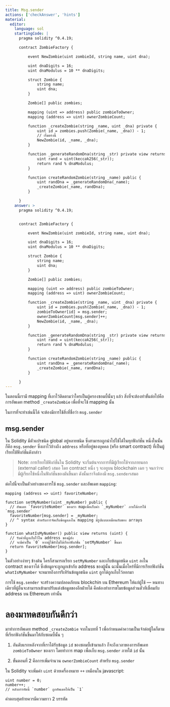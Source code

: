 ```yaml
---
title: Msg.sender
actions: ['checkAnswer', 'hints']
material:
  editor:
    language: sol
    startingCode: |
      pragma solidity ^0.4.19;

      contract ZombieFactory {

          event NewZombie(uint zombieId, string name, uint dna);

          uint dnaDigits = 16;
          uint dnaModulus = 10 ** dnaDigits;

          struct Zombie {
              string name;
              uint dna;
          }

          Zombie[] public zombies;

          mapping (uint => address) public zombieToOwner;
          mapping (address => uint) ownerZombieCount;

          function _createZombie(string _name, uint _dna) private {
              uint id = zombies.push(Zombie(_name, _dna)) - 1;
              // เริ่มตรงนี้
              NewZombie(id, _name, _dna);
          }

          function _generateRandomDna(string _str) private view returns (uint) {
              uint rand = uint(keccak256(_str));
              return rand % dnaModulus;
          }

          function createRandomZombie(string _name) public {
              uint randDna = _generateRandomDna(_name);
              _createZombie(_name, randDna);
          }

      }
    answer: >
      pragma solidity ^0.4.19;


      contract ZombieFactory {

          event NewZombie(uint zombieId, string name, uint dna);

          uint dnaDigits = 16;
          uint dnaModulus = 10 ** dnaDigits;

          struct Zombie {
              string name;
              uint dna;
          }

          Zombie[] public zombies;

          mapping (uint => address) public zombieToOwner;
          mapping (address => uint) ownerZombieCount;

          function _createZombie(string _name, uint _dna) private {
              uint id = zombies.push(Zombie(_name, _dna)) - 1;
              zombieToOwner[id] = msg.sender;
              ownerZombieCount[msg.sender]++;
              NewZombie(id, _name, _dna);
          }

          function _generateRandomDna(string _str) private view returns (uint) {
              uint rand = uint(keccak256(_str));
              return rand % dnaModulus;
          }

          function createRandomZombie(string _name) public {
              uint randDna = _generateRandomDna(_name);
              _createZombie(_name, randDna);
          }

      }
---
```


ในตอนนี้เรามี mapping ที่เอาไว้ติดตามว่าใครเป็นผู้ครองซอมบี้นั้นๆ แล้ว สิ่งที่จะต้องทำขั้นต่อไปคือการอัพเดท method `_createZombie` เพื่อที่จะใช้ mapping นั้น

ในการที่จะทำเช่นนี้ได้ จะต้องมีการใช้สิ่งที่ชื่อว่า `msg.sender`

## msg.sender

ใน Solidity มีตัวแปรชนิด global อยู่หลายชนิด ซึ่งสามารถถูกนำไปใช้ได้ในทุกฟังก์ชั่น หนึ่งในนั้นก็คือ  `msg.sender` ซึ่งเอาไว้อ้างถึง `address` หรือที่อยู่ของบุคคล (หรือ smart contract) ที่เป็นผู้เรียกใช้ฟังก์ชั่นดังกล่าว

> Note: การเรียกใช้ฟังก์ชั่นใน Solidity จะเริ่มต้นจากการที่มีผู้เรียกใช้จากภายนอก (external caller) เสมอ โดย contract หนึ่ง ๆ จะอยูบน blockchain เฉย ๆ จนกว่าจะมีผู้เรียกใช้หนึ่งในฟังก์ชั่นของมันขึ้นมา ดังนั้นเราจึงต้องมี `msg.sender`เสมอ

ต่อไปนี้จะเป็นตัวอย่างของการใช้ `msg.sender` และอัพเดท `mapping`:

```
mapping (address => uint) favoriteNumber;

function setMyNumber(uint _myNumber) public {
  // อัพเดท `favoriteNumber` ของเรา mapเพื่อเก็บค่า `_myNumber` ภายใต้การใช้ `msg.sender`
  favoriteNumber[msg.sender] = _myNumber;
  // ^ syntax สำหรับการจัดเก็บข้อมูลลงใน mapping มีรูปแบบเหมือนกับของ arrays
}

function whatIsMyNumber() public view returns (uint) {
  // รับค่าที่ถูกเก็บไว้ใน address ของผู้ส่ง
  // จะมีค่าเป็น `0` หากผู้ใช้ยังไม่ได้เรียกฟังก์ชั่น `setMyNumber` ขึ้นมา
  return favoriteNumber[msg.sender];
}
```

ในตัวอย่างง่ายๆ ข้างต้น ใครก็สามารถเรียก `setMyNumber` และเก็บข้อมูลชนิด `uint` ลงใน contract ของเราได้ ซึ่งข้อมูลจะถูกผูกเข้ากับ address ของผู้นั้น ฉะนั้นเมื่อไหร่ที่มีการเรียกฟังก์ชั่น `whatIsMyNumber` จะหมายถึงการรีเทิร์นข้อมูลชนิด `uint` ถูกได้ถูกเก็บไว้ออกมา

การใช้ `msg.sender` จะสร้างความปลอดภัยบน blockchin บน Ethereum ให้แก่ผู้ใช้ — หนทางเดียวที่ผู้อื่นจะสามารถเข้ามาปรับแต่งข้อมูลของอีกฝ่ายได้ คือต้องทำการขโมยข้อมูลส่วนตัวทีเชื่อมกับ address บน Ethereum เท่านั้น

# ลองมาทดสอบกันดีกว่า

มาทำการอัพเดท method `_createZombie` จากในบทที่ 1 เพื่อกำหนดค่าความเป็นเจ้าต่อผู้ใดก็ตามที่เรียกฟังก์ชั่นขึ้นมาให้กับซอมบี้นั้น ๆ

1. อันดับแรกหลังจากที่เราได้รับข้อมูล `id` ของซอมบี้เข้ามาแล้ว ก็จะถึงเวลาของการอัพเดท `zombieToOwner` ของเรา โดยทำการ map เพื่อเก็บ `msg.sender` ภายใต้ `id` นั้น

2. ขั้นตอนที่ 2 คือการเพิ่มจำนวน `ownerZombieCount` สำหรับ `msg.sender` 

ใน Solidity จะเพิ่มค่า `uint` ด้วยเครื่องหมาย `++` เหมือนใน javascript:

```
uint number = 0;
number++;
// หลังบรรทัดนี้ `number` ถูกอัพเดทให้เป็น `1`
```

คำตอบสุดท้ายควรมีความยาว 2 บรรทัด